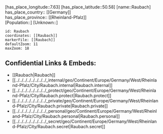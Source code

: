 ﻿---
location: [50.58,7.63] 
mapzoom: [7,12] 
mapmarker: city 
type: City
tags:
- geo/City


SpocWebEntityId: 33650
isDeleted: false
confidential: public

---
[has_place_longitude::7.63] 
[has_place_latitude::50.58] 
[name::Raubach] 
has_place_country:: [[Germany]]  
has_place_province:: [[Rheinland-Pfalz]]  
[Population::] 
[Unknown::] 


```leaflet
id: Raubach
coordinates: [[Raubach]] 
markerFile: [[Raubach]] 
defaultZoom: 11 
maxZoom: 18
```


## Confidential Links & Embeds: 
- [[Raubach|Raubach]]  
- [[../../../../../../../../_internal/geo/Continent/Europe/Germany/West/Rheinland-Pfalz/City/Raubach.internal|Raubach.internal]] 
- [[../../../../../../../../_protect/geo/Continent/Europe/Germany/West/Rheinland-Pfalz/City/Raubach.protect|Raubach.protect]] 
- [[../../../../../../../../_private/geo/Continent/Europe/Germany/West/Rheinland-Pfalz/City/Raubach.private|Raubach.private]] 
- [[../../../../../../../../_personal/geo/Continent/Europe/Germany/West/Rheinland-Pfalz/City/Raubach.personal|Raubach.personal]] 
- [[../../../../../../../../_secret/geo/Continent/Europe/Germany/West/Rheinland-Pfalz/City/Raubach.secret|Raubach.secret]] 
